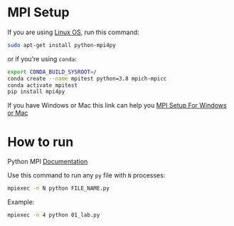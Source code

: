 # MPI Setup
If you are using [Linux OS](https://bitbucket.org/mpi4py/mpi4py/issues/118/cannot-pip-install-mpi4py-with-conda), run this command:
```sh
sudo apt-get install python-mpi4py
```

or if you're using `conda`:
```sh
export CONDA_BUILD_SYSROOT=/
conda create --name mpitest python=3.8 mpich-mpicc
conda activate mpitest
pip install mpi4py
```
If you have Windows or Mac this link can help you [MPI Setup For Windows or Mac](https://nyu-cds.github.io/python-mpi/setup/)

# How to run

Python MPI [Documentation](https://mpi4py.readthedocs.io/en/stable/overview.html)

Use this command to run any `py` file with `N` processes:
```sh
mpiexec -n N python FILE_NAME.py
```

Example:
```sh
mpiexec -n 4 python 01_lab.py
```